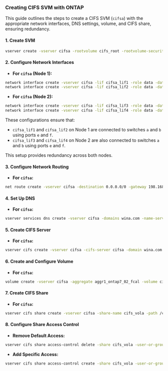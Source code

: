 
### Creating CIFS SVM with ONTAP

This guide outlines the steps to create a CIFS SVM (`cifsa`) with the appropriate network interfaces, DNS settings, volume, and CIFS share, ensuring redundancy.

#### 1. Create SVM

```bash
vserver create -vserver cifsa -rootvolume cifs_root -rootvolume-security-style ntfs
```

#### 2. Configure Network Interfaces

- **For `cifsa` (Node 1):**

```bash
network interface create -vserver cifsa -lif cifsa_lif1 -role data -data-protocol cifs -home-node ontap7-01 -home-port e0g -address 172.18.1.2 -netmask-length 24
network interface create -vserver cifsa -lif cifsa_lif2 -role data -data-protocol cifs -home-node ontap7-01 -home-port e0h -address 172.18.1.3 -netmask-length 24
```

- **For `cifsa` (Node 2):**

```bash
network interface create -vserver cifsa -lif cifsa_lif3 -role data -data-protocol cifs -home-node ontap7-02 -home-port e0g -address 172.18.1.4 -netmask-length 24
network interface create -vserver cifsa -lif cifsa_lif4 -role data -data-protocol cifs -home-node ontap7-02 -home-port e0h -address 172.18.1.5 -netmask-length 24
```

These configurations ensure that:
- `cifsa_lif1` and `cifsa_lif2` on Node 1 are connected to switches `a` and `b` using ports `e` and `f`.
- `cifsa_lif3` and `cifsa_lif4` on Node 2 are also connected to switches `a` and `b` using ports `e` and `f`.
  
This setup provides redundancy across both nodes.

#### 3. Configure Network Routing

- **For `cifsa`:**

```bash
net route create -vserver cifsa -destination 0.0.0.0/0 -gateway 198.168.0.1
```

#### 4. Set Up DNS

- **For `cifsa`:**

```bash
vserver services dns create -vserver cifsa -domains wina.com -name-servers 198.168.0.2
```

#### 5. Create CIFS Server

- **For `cifsa`:**

```bash
vserver cifs create -vserver cifsa -cifs-server cifsa -domain wina.com
```

#### 6. Create and Configure Volume

- **For `cifsa`:**

```bash
volume create -vserver cifsa -aggregate aggr1_ontap7_02_fcal -volume cifs_vola -size 50MB -junction-path /cifs_vola
```

#### 7. Create CIFS Share

- **For `cifsa`:**

```bash
vserver cifs share create -vserver cifsa -share-name cifs_vola -path /cifs_vola
```

#### 8. Configure Share Access Control

- **Remove Default Access:**

```bash
vserver cifs share access-control delete -share cifs_vola -user-or-group Everyone
```

- **Add Specific Access:**

```bash
vserver cifs share access-control create -share cifs_vola -user-or-group "Windows Users A" -user-group-type windows -permission Full_Control -vserver cifsa
```
